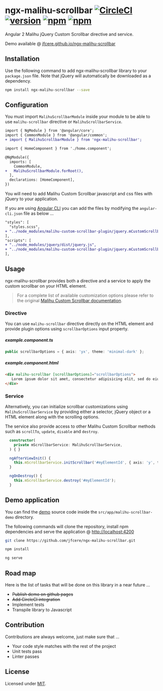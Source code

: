 # ngx-malihu-scrollbar [![CircleCI](https://circleci.com/gh/jfcere/ngx-malihu-scrollbar/tree/master.svg?style=shield&)](https://circleci.com/gh/jfcere/ngx-malihu-scrollbar/tree/master) [![version](https://img.shields.io/npm/v/ngx-malihu-scrollbar.svg?style=flat)](https://www.npmjs.com/package/ngx-malihu-scrollbar) [![npm](https://img.shields.io/npm/l/ngx-malihu-scrollbar.svg)](https://opensource.org/licenses/MIT) [![npm](https://david-dm.org/jfcere/ngx-malihu-scrollbar/status.svg)](https://david-dm.org/jfcere/ngx-malihu-scrollbar)

Angular 2 Malihu jQuery Custom Scrollbar directive and service.

Demo available @ [jfcere.github.io/ngx-malihu-scrollbar](https://jfcere.github.io/ngx-malihu-scrollbar)

## Installation

Use the following command to add ngx-malihu-scrollbar library to your `package.json` file. Note that jQuery will automatically be downloaded as a dependency.

```bash
npm install ngx-malihu-scrollbar --save
```

## Configuration

You must import `MalihuScrollbarModule` inside your module to be able to use `malihu-scrollbar` directive or `MalihuScrollbarService`.

```diff
import { NgModule } from '@angular/core';
import { CommonModule } from '@angular/common';
+ import { MalihuScrollbarModule } from 'ngx-malihu-scrollbar';

import { HomeComponent } from './home.component';

@NgModule({
  imports: [
    CommonModule,
+   MalihuScrollbarModule.forRoot(),
  ],
  declarations: [HomeComponent],
})
```

You will need to add Malihu Custom Scrollbar javascript and css files with jQuery to your application.

If you are using [Angular CLI](https://cli.angular.io/) you can add the files by modifying the `angular-cli.json` file as below ...

```diff
"styles": [
  "styles.scss",
+ "../node_modules/malihu-custom-scrollbar-plugin/jquery.mCustomScrollbar.css"
],
"scripts": [
+ "../node_modules/jquery/dist/jquery.js",
+ "../node_modules/malihu-custom-scrollbar-plugin/jquery.mCustomScrollbar.js"
],
```

## Usage

ngx-malihu-scrollbar provides both a directive and a service to apply the custom scrollbar on your HTML element.

> For a complete list of available customization options please refer to the original [Malihu Custom Scrollbar documentation](http://manos.malihu.gr/jquery-custom-content-scroller/).

### Directive

You can use `malihu-scrollbar` directive directly on the HTML element and provide plugin options using `scrollbarOptions` input property.

##### example.component.ts
```typescript
public scrollbarOptions = { axis: 'yx', theme: 'minimal-dark' };
```

##### example.component.html
```html
<div malihu-scrollbar [scrollbarOptions]="scrollbarOptions">
   Lorem ipsum dolor sit amet, consectetur adipisicing elit, sed do eiusmod tempor incididunt ut labore et dolore magna aliqua...
</div>
```

### Service

Alternatively, you can initialize scrollbar customizations using `MalihuScrollbarService` by providing either a selector, jQuery object or a HTML element along with the scrolling options.

The service also provide access to other Malihu Custom Scrollbar methods such as `scrollTo`, `update`, `disable` and `destroy`.

```typescript
  constructor(
    private mScrollbarService: MalihuScrollbarService,
  ) { }

  ngAfterViewInit() {
    this.mScrollbarService.initScrollbar('#myElementId', { axis: 'y', theme: 'dark-thick', scrollButtons: { enable: true } });
  }

  ngOnDestroy() {
    this.mScrollbarService.destroy('#myElementId');
  }
```

## Demo application

You can find the [demo](https://jfcere.github.io/ngx-malihu-scrollbar) source code inside the `src/app/malihu-scrollbar-demo` directory.

The following commands will clone the repository, install npm dependencies and serve the application @ [http://localhost:4200](http://localhost:4200)

```bash
git clone https://github.com/jfcere/ngx-malihu-scrollbar.git

npm install

ng serve
```

## Road map

Here is the list of tasks that will be done on this library in a near future ...

- ~~Publish demo on github pages~~
- ~~Add CircleCI integration~~
- Implement tests
- Transpile library to Javascript

## Contribution

Contributions are always welcome, just make sure that ...

- Your code style matches with the rest of the project
- Unit tests pass
- Linter passes

## License

Licensed under [MIT](https://opensource.org/licenses/MIT).